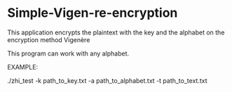 # Simple-Vigen-re-encryption
This application encrypts the plaintext with the key and the alphabet on the encryption method Vigenère

This program can work with any alphabet.

EXAMPLE:

./zhi_test -k path_to_key.txt -a path_to_alphabet.txt -t path_to_text.txt 
